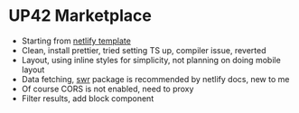 # UP42 Marketplace

- Starting from [netlify template](https://github.com/netlify-templates/next-netlify-starter)
- Clean, install prettier, tried setting TS up, compiler issue, reverted
- Layout, using inline styles for simplicity, not planning on doing mobile layout
- Data fetching, [swr](https://swr.vercel.app/docs/getting-started) package is recommended by netlify docs, new to me
- Of course CORS is not enabled, need to proxy
- Filter results, add block component
